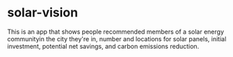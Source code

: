 # solar-vision
This is an app that shows people recommended members of a solar energy communityin the city they're in, number and locations for solar panels, initial investment, potential net savings, and carbon emissions reduction.

